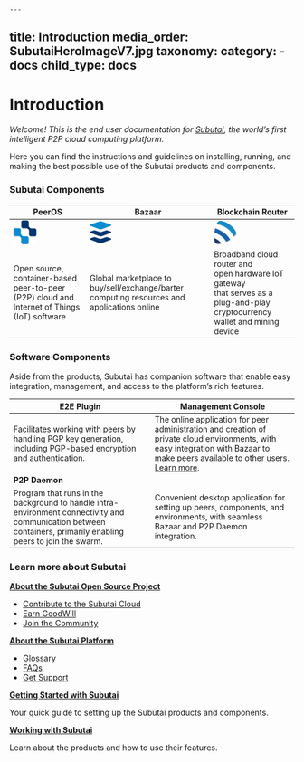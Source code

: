 	---
title: Introduction
media_order: SubutaiHeroImageV7.jpg
taxonomy:
    category:
        - docs
child_type: docs
---

# Introduction

_Welcome! This is the end user documentation for [Subutai](https://subutai.io), the world’s first intelligent P2P cloud computing platform._

Here you can find the instructions and guidelines on installing, running, and making the best possible use of the Subutai products and components.

### Subutai Components

|**PeerOS**|**Bazaar**|**Blockchain Router**|
|----------------|----------------|-------------------------------|
|![PeerOS](icon_peerOS.png)|![Bazaar](icon_bazaar.png)|![Blockchain Router](icon_brouter.png)|
|Open source, container-based peer-to-peer (P2P) cloud and Internet of Things (IoT) software|Global marketplace to buy/sell/exchange/barter computing resources and applications online|Broadband cloud router and </br> open hardware IoT gateway </br> that serves as a plug-and-play cryptocurrency wallet and mining device|

### Software Components

 Aside from the products, Subutai has companion software that enable easy integration, management, and access to the platform’s rich features.

|**E2E Plugin**|**Management Console**|
|--------------|----------------------|
|Facilitates working with peers by handling PGP key generation, including PGP-based encryption and authentication.|The online application for peer administration and creation of private cloud environments, with easy integration with Bazaar to make peers available to other users. [Learn more](../software-components/using-management-console).|
|**P2P Daemon**||**Control Center**|
|Program that runs in the background to handle intra-environment connectivity and communication between containers, primarily enabling peers to join the swarm.|Convenient desktop application for setting up peers, components, and environments, with seamless Bazaar and P2P Daemon integration.|

### Learn more about Subutai

**[About the Subutai Open Source Project](subutai-open-source)**
- [Contribute to the Subutai Cloud](subutai-open-source#contribute)
- [Earn GoodWill](subutai-open-source#goodwill)
- [Join the Community](subutai-open-source#community)

**[About the Subutai Platform](subutai-platform)**
- [Glossary](../glossary)
- [FAQs](../faqs)
- [Get Support](../get-support)

**[Getting Started with Subutai](../working-with-subutai#getting-started-with-subutai)**

Your quick guide to setting up the Subutai products and components.

**[Working with Subutai](../working-with-subutai#working-with-subutai)**

Learn about the products and how to use their features.